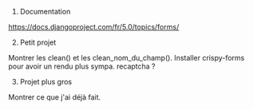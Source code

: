 1. Documentation

https://docs.djangoproject.com/fr/5.0/topics/forms/

2. Petit projet

Montrer les clean() et les clean_nom_du_champ().
Installer crispy-forms pour avoir un rendu plus sympa.
recaptcha ?

3. Projet plus gros

Montrer ce que j'ai déjà fait.
